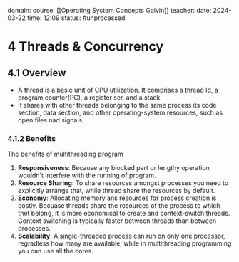 domain: 
course: [[Operating System Concepts Galvin]]
teacher:
date: 2024-03-22
time: 12:09
status: #unprocessed

# 4 Threads & Concurrency
## 4.1 Overview
- A thread is a basic unit of CPU utilization. It comprises a thread Id, a program counter(PC), a register ser, and a stack.
- It shares with other threads belonging to the same process its code section, data section, and other operating-system resources, such as open files nad signals.
### 4.1.2 Benefits
The benefits of multithreading program
1. **Responsiveness**: Because any blocked part or lengthy operation wouldn't interfere with the running of program.
2. **Resource Sharing**: To share resources amongst processes you need to explicitly arrange that, while thread share the resources by default.
3. **Economy**: Allocating memory ans resources for process creation is costly. Becuase threads share the resources of the process to which thet belong, it is more economical to create and context-switch threads. Context switching is typically faster between threads than between processes.
4. **Scalability**: A single-threaded process can run on only one processor, regradless how many are available, while in multithreading programming you can use all the cores.